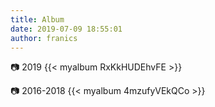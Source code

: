 ```yaml
---
title: Album
date: 2019-07-09 18:55:01
author: franics
---
```


:camera: 2019
{{< myalbum RxKkHUDEhvFE >}}

:camera: 2016-2018
{{< myalbum 4mzufyVEkQCo >}}